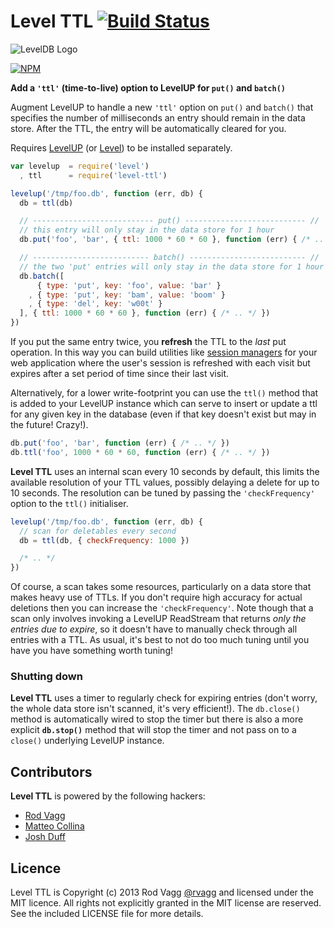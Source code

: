 # Level TTL [![Build Status](https://secure.travis-ci.org/rvagg/node-level-ttl.png)](http://travis-ci.org/rvagg/node-level-ttl)

![LevelDB Logo](https://twimg0-a.akamaihd.net/profile_images/3360574989/92fc472928b444980408147e5e5db2fa_bigger.png)

[![NPM](https://nodei.co/npm/level-ttl.png?downloads)](https://nodei.co/npm/level-ttl/)

**Add a `'ttl'` (time-to-live) option to LevelUP for `put()` and `batch()`**

Augment LevelUP to handle a new `'ttl'` option on `put()` and `batch()` that specifies the number of milliseconds an entry should remain in the data store. After the TTL, the entry will be automatically cleared for you.

Requires [LevelUP](https://github.com/rvagg/node-levelup) (or [Level](https://github.com/level/level)) to be installed separately.

```js
var levelup  = require('level')
  , ttl      = require('level-ttl')

levelup('/tmp/foo.db', function (err, db) {
  db = ttl(db)

  // --------------------------- put() --------------------------- //
  // this entry will only stay in the data store for 1 hour
  db.put('foo', 'bar', { ttl: 1000 * 60 * 60 }, function (err) { /* .. */ })

  // -------------------------- batch() -------------------------- //
  // the two 'put' entries will only stay in the data store for 1 hour
  db.batch([
      { type: 'put', key: 'foo', value: 'bar' }
    , { type: 'put', key: 'bam', value: 'boom' }
    , { type: 'del', key: 'w00t' }
  ], { ttl: 1000 * 60 * 60 }, function (err) { /* .. */ })
})
```

If you put the same entry twice, you **refresh** the TTL to the *last* put operation. In this way you can build utilities like [session managers](https://github.com/rvagg/node-level-session/) for your web application where the user's session is refreshed with each visit but expires after a set period of time since their last visit.

Alternatively, for a lower write-footprint you can use the `ttl()` method that is added to your LevelUP instance which can serve to insert or update a ttl for any given key in the database (even if that key doesn't exist but may in the future! Crazy!).

```js
db.put('foo', 'bar', function (err) { /* .. */ })
db.ttl('foo', 1000 * 60 * 60, function (err) { /* .. */ })
```

**Level TTL** uses an internal scan every 10 seconds by default, this limits the available resolution of your TTL values, possibly delaying a delete for up to 10 seconds. The resolution can be tuned by passing the `'checkFrequency'` option to the `ttl()` initialiser.

```js
levelup('/tmp/foo.db', function (err, db) {
  // scan for deletables every second
  db = ttl(db, { checkFrequency: 1000 })

  /* .. */
})
```

Of course, a scan takes some resources, particularly on a data store that makes heavy use of TTLs. If you don't require high accuracy for actual deletions then you can increase the `'checkFrequency'`. Note though that a scan only involves invoking a LevelUP ReadStream that returns *only the entries due to expire*, so it doesn't have to manually check through all entries with a TTL. As usual, it's best to not do too much tuning until you have you have something worth tuning!

### Shutting down

**Level TTL** uses a timer to regularly check for expiring entries (don't worry, the whole data store isn't scanned, it's very efficient!). The `db.close()` method is automatically wired to stop the timer but there is also a more explicit <b><code>db.stop()</code></b> method that will stop the timer and not pass on to a `close()` underlying LevelUP instance.

## Contributors

**Level TTL** is powered by the following hackers:

 * [Rod Vagg](https://github.com/rvagg)
 * [Matteo Collina](https://github.com/mcollina)
 * [Josh Duff](https://github.com/TehShrike)

## Licence

Level TTL is Copyright (c) 2013 Rod Vagg [@rvagg](https://twitter.com/rvagg) and licensed under the MIT licence. All rights not explicitly granted in the MIT license are reserved. See the included LICENSE file for more details.
